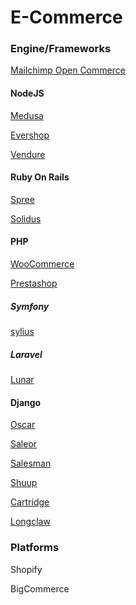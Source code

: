 # E-Commerce

### Engine/Frameworks

[Mailchimp Open Commerce](https://mailchimp.com/developer/open-commerce/)

#### NodeJS

[Medusa](https://github.com/medusajs/medusa)

[Evershop](https://github.com/evershopcommerce/evershop)

[Vendure](https://github.com/vendure-ecommerce/vendure)

#### Ruby On Rails

[Spree](https://github.com/spree/spree)

[Solidus](https://github.com/solidusio/solidus)

#### PHP

[WooCommerce](https://woocommerce.com/)

[Prestashop](https://prestashop.fr/)

##### Symfony

[sylius](https://github.com/Sylius/Sylius)

##### Laravel

[Lunar](https://github.com/lunarphp/lunar)

#### Django

[Oscar](http://oscarcommerce.com/)

[Saleor](https://github.com/saleor/saleor)

[Salesman](https://github.com/dinoperovic/django-salesman)

[Shuup](https://github.com/shuup/shuup)

[Cartridge](https://github.com/stephenmcd/cartridge)

[Longclaw](https://github.com/longclawshop/longclaw)

### Platforms

Shopify

BigCommerce
